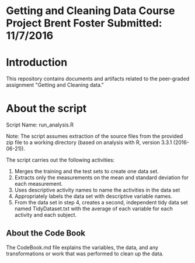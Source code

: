 Getting and Cleaning Data Course Project
Brent Foster
Submitted: 11/7/2016
========================================

Introduction
============
This repository contains documents and artifacts related to the peer-graded assignment "Getting and Cleaning data."

About the script
================

Script Name: run_analysis.R

Note: The script assumes extraction of the source files from the provided zip file to a working directory (based on analysis with R, version 3.3.1 (2016-06-21)).

The script carries out the following activities:
1. Merges the training and the test sets to create one data set.
2. Extracts only the measurements on the mean and standard deviation for each measurement.
3. Uses descriptive activity names to name the activities in the data set
4. Appropriately labels the data set with descriptive variable names.
5. From the data set in step 4, creates a second, independent tidy data set named TidyDataset.txt with the average of each variable for each activity and each subject.

About the Code Book
-------------------
The CodeBook.md file explains the variables, the data, and any transformations or work that was performed to clean up the data.

